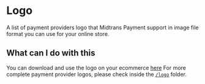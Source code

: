 # Logo

A list of payment providers logo that Midtrans Payment support in image file format you can use for your online store.

## What can I do with this

You can download and use the logo on your ecommerce [here](https://github.com/veritrans/logo/archive/refs/heads/master.zip)
For more complete payment provider logos, please check inside the [`/logo`](/logo) folder.
